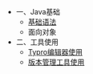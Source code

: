 - 一、Java基础
  - [基础语法](01.Java基础/1.Java语法.md)
  - 面向对象
- 二、工具使用
  - [Typro编辑器使用](02.工具使用/1.Typro使用教程.md)
  - [版本管理工具使用](02.工具使用/2.版本管理工具使用.md)

